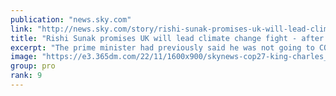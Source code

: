```yaml
---
publication: "news.sky.com"
link: "http://news.sky.com/story/rishi-sunak-promises-uk-will-lead-climate-change-fight-after-u-turn-on-attending-cop27-climate-summit-12738333"
title: "Rishi Sunak promises UK will lead climate change fight - after U-turn on attending COP27 climate summit"
excerpt: "The prime minister had previously said he was not going to COP27 in Egypt but was forced to go after strong criticism. He has now thrown himself into the commitment by focusing on what needs to be done to help the planet."
image: "https://e3.365dm.com/22/11/1600x900/skynews-cop27-king-charles_5954241.jpg?20221104141301"
group: pro
rank: 9
---
```

